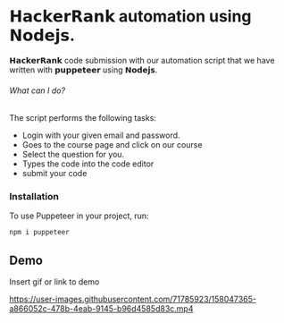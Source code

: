 
# 𝗛𝗮𝗰𝗸𝗲𝗿𝗥𝗮𝗻𝗸 automation using 𝗡𝗼𝗱𝗲𝗷𝘀.

𝗛𝗮𝗰𝗸𝗲𝗿𝗥𝗮𝗻𝗸 code submission with our automation script that we have written with 𝗽𝘂𝗽𝗽𝗲𝘁𝗲𝗲𝗿 using 𝗡𝗼𝗱𝗲𝗷𝘀.

###### What can I do?
The script performs the following tasks:
 - Login with your given email and password.
 - Goes to the course page and click on our course
 - Select the question for you.
 - Types the code into the code editor
 - submit your code 


### Installation

To use Puppeteer in your project, run:

```bash
npm i puppeteer
```
## Demo

Insert gif or link to demo

https://user-images.githubusercontent.com/71785923/158047365-a866052c-478b-4eab-9145-b96d4585d83c.mp4